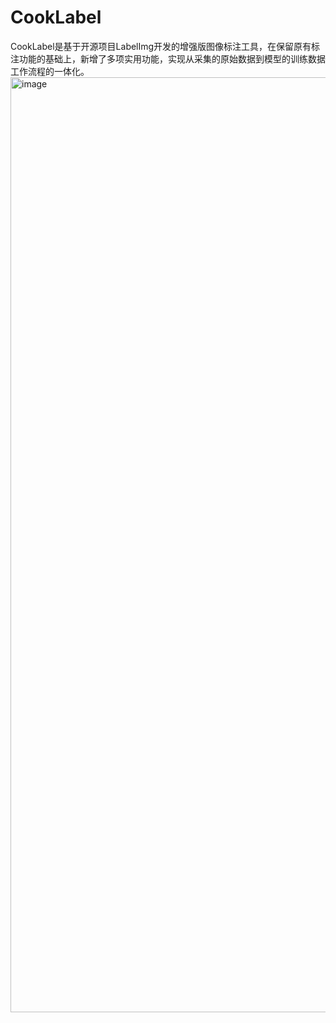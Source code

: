 # CookLabel
CookLabel是基于开源项目LabelImg开发的增强版图像标注工具，在保留原有标注功能的基础上，新增了多项实用功能，实现从采集的原始数据到模型的训练数据工作流程的一体化。
<img width="2559" height="1496" alt="image" src="https://github.com/user-attachments/assets/527d7a06-cdd6-4ade-a21e-19f37519f024" />
